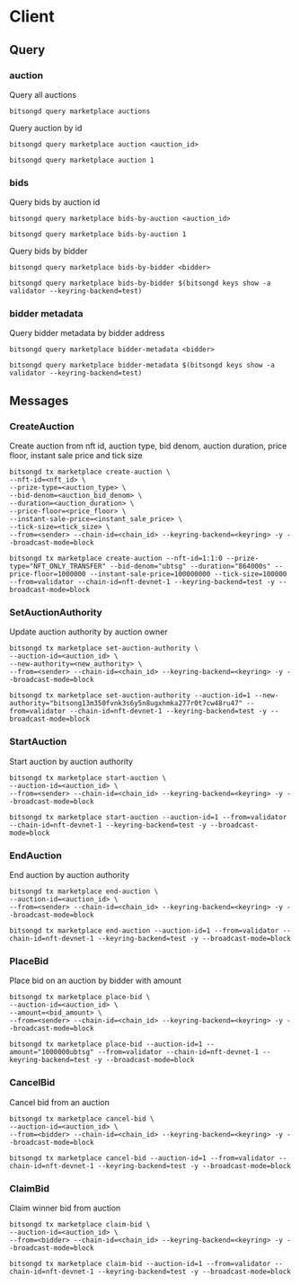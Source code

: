 # Client

## Query

### auction

Query all auctions

```
bitsongd query marketplace auctions
```

Query auction by id

```
bitsongd query marketplace auction <auction_id>

bitsongd query marketplace auction 1
```

### bids

Query bids by auction id

```
bitsongd query marketplace bids-by-auction <auction_id>

bitsongd query marketplace bids-by-auction 1
```

Query bids by bidder

```
bitsongd query marketplace bids-by-bidder <bidder>

bitsongd query marketplace bids-by-bidder $(bitsongd keys show -a validator --keyring-backend=test)
```

### bidder metadata

Query bidder metadata by bidder address

```
bitsongd query marketplace bidder-metadata <bidder>

bitsongd query marketplace bidder-metadata $(bitsongd keys show -a validator --keyring-backend=test)
```

## Messages

### CreateAuction

Create auction from nft id, auction type, bid denom, auction duration, price floor, instant sale price and tick size

```
bitsongd tx marketplace create-auction \
--nft-id=<nft_id> \
--prize-type=<auction_type> \
--bid-denom=<auction_bid_denom> \
--duration=<auction_duration> \
--price-floor=<price_floor> \
--instant-sale-price=<instant_sale_price> \
--tick-size=<tick_size> \
--from=<sender> --chain-id=<chain_id> --keyring-backend=<keyring> -y --broadcast-mode=block

bitsongd tx marketplace create-auction --nft-id=1:1:0 --prize-type="NFT_ONLY_TRANSFER" --bid-denom="ubtsg" --duration="864000s" --price-floor=1000000 --instant-sale-price=100000000 --tick-size=100000 --from=validator --chain-id=nft-devnet-1 --keyring-backend=test -y --broadcast-mode=block
```

### SetAuctionAuthority

Update auction authority by auction owner

```
bitsongd tx marketplace set-auction-authority \
--auction-id=<auction_id> \
--new-authority=<new_authority> \
--from=<sender> --chain-id=<chain_id> --keyring-backend=<keyring> -y --broadcast-mode=block

bitsongd tx marketplace set-auction-authority --auction-id=1 --new-authority="bitsong13m350fvnk3s6y5n8ugxhmka277r0t7cw48ru47" --from=validator --chain-id=nft-devnet-1 --keyring-backend=test -y --broadcast-mode=block
```

### StartAuction

Start auction by auction authority

```
bitsongd tx marketplace start-auction \
--auction-id=<auction_id> \
--from=<sender> --chain-id=<chain_id> --keyring-backend=<keyring> -y --broadcast-mode=block

bitsongd tx marketplace start-auction --auction-id=1 --from=validator --chain-id=nft-devnet-1 --keyring-backend=test -y --broadcast-mode=block
```

### EndAuction

End auction by auction authority

```
bitsongd tx marketplace end-auction \
--auction-id=<auction_id> \
--from=<sender> --chain-id=<chain_id> --keyring-backend=<keyring> -y --broadcast-mode=block

bitsongd tx marketplace end-auction --auction-id=1 --from=validator --chain-id=nft-devnet-1 --keyring-backend=test -y --broadcast-mode=block
```

### PlaceBid

Place bid on an auction by bidder with amount

```
bitsongd tx marketplace place-bid \
--auction-id=<auction_id> \
--amount=<bid_amount> \
--from=<sender> --chain-id=<chain_id> --keyring-backend=<keyring> -y --broadcast-mode=block

bitsongd tx marketplace place-bid --auction-id=1 --amount="1000000ubtsg" --from=validator --chain-id=nft-devnet-1 --keyring-backend=test -y --broadcast-mode=block
```

### CancelBid

Cancel bid from an auction

```
bitsongd tx marketplace cancel-bid \
--auction-id=<auction_id> \
--from=<bidder> --chain-id=<chain_id> --keyring-backend=<keyring> -y --broadcast-mode=block

bitsongd tx marketplace cancel-bid --auction-id=1 --from=validator --chain-id=nft-devnet-1 --keyring-backend=test -y --broadcast-mode=block
```

### ClaimBid

Claim winner bid from auction

```
bitsongd tx marketplace claim-bid \
--auction-id=<auction_id> \
--from=<bidder> --chain-id=<chain_id> --keyring-backend=<keyring> -y --broadcast-mode=block

bitsongd tx marketplace claim-bid --auction-id=1 --from=validator --chain-id=nft-devnet-1 --keyring-backend=test -y --broadcast-mode=block
```
